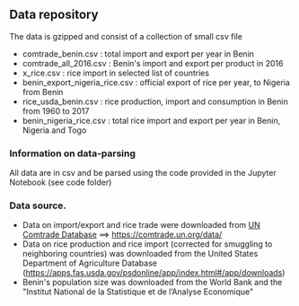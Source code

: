 ## Data repository

The data is gzipped and consist of a collection of small csv file

- comtrade_benin.csv :  total import and export per year in Benin 
- comtrade_all_2016.csv : Benin's import and export per product in 2016
- x_rice.csv : rice import in selected list of countries
- benin_export_nigeria_rice.csv : official export of rice per year, to Nigeria from Benin
- rice_usda_benin.csv : rice production, import and consumption in Benin from 1960 to 2017
- benin_nigeria_rice.csv : total rice import and export per year in Benin, Nigeria and Togo

### Information on data-parsing

All data are in csv and be parsed using the code provided in the Jupyter Notebook (see code folder)

### Data source.

- Data on import/export and rice trade  were downloaded from [UN Comtrade Database](https://comtrade.un.org/data/) ==> https://comtrade.un.org/data/
- Data on rice production and rice import (corrected for smuggling to neighboring countries) was downloaded from the United States Department of Agriculture Database (https://apps.fas.usda.gov/psdonline/app/index.html#/app/downloads)
- Benin's population size was downloaded from the World Bank and the "Institut National de la Statistique et de l’Analyse Economique"